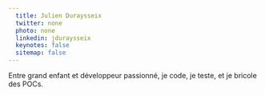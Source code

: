 ```yaml
---
  title: Julien Duraysseix
  twitter: none
  photo: none
  linkedin: jduraysseix
  keynotes: false
  sitemap: false
---
```

Entre grand enfant et développeur passionné, je code, je teste, et je bricole des POCs.